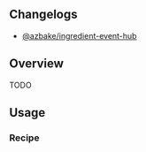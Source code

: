 ## Changelogs
* [@azbake/ingredient-event-hub](./CHANGELOG.md)

## Overview
TODO


## Usage

### Recipe
```yaml

```
